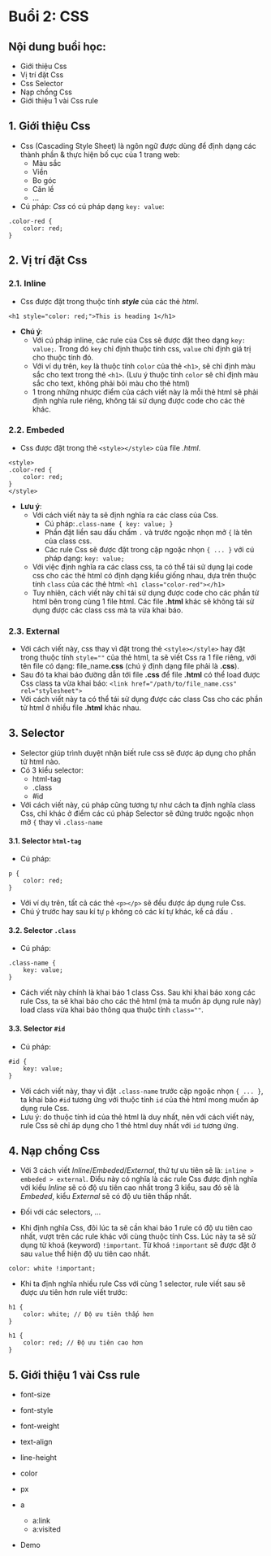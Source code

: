 # Buổi 2: CSS

## Nội dung buổi học:
- Giới thiệu Css
- Vị trí đặt Css
- Css Selector
- Nạp chồng Css
- Giới thiệu 1 vài Css rule

## 1. Giới thiệu Css
- Css (Cascading Style Sheet) là ngôn ngữ được dùng để định dạng các thành phần & thực hiện bố cục của 1 trang web:
    - Màu sắc
    - Viền
    - Bo góc
    - Căn lề
    - ...
- Cú pháp: *Css* có cú pháp dạng `key: value`:
```
.color-red {
    color: red;
}
```

## 2. Vị trí đặt Css
### 2.1. Inline
- Css được đặt trong thuộc tính ***style*** của các thẻ *html*.
```
<h1 style="color: red;">This is heading 1</h1>
```
- **Chú ý**:
    - Với cú pháp inline, các rule của Css sẽ được đặt theo dạng `key: value;`. Trong đó `key` chỉ định thuộc tính css, `value` chỉ định giá trị cho thuộc tính đó.
    - Với ví dụ trên, `key` là thuộc tính `color` của thẻ `<h1>`, sẽ chỉ định màu sắc cho text trong thẻ `<h1>`. (Lưu ý thuộc tính `color` sẽ chỉ định màu sắc cho text, không phải bôi màu cho thẻ html)
    - 1 trong những nhược điểm của cách viết này là mỗi thẻ html sẽ phải định nghĩa rule riêng, không tái sử dụng được code cho các thẻ khác.
### 2.2. Embeded
- Css được đặt trong thẻ `<style></style>` của file *.html*.
```
<style>
.color-red {
    color: red;
}
</style>
```
- **Lưu ý**:
    - Với cách viết này ta sẽ định nghĩa ra các class của Css.
        - Cú pháp:`.class-name { key: value; }`
        - Phần đặt liền sau dấu chấm `.` và trước ngoặc nhọn mở `{` là tên của class css.
        - Các rule Css sẽ được đặt trong cặp ngoặc nhọn `{ ... }` với cú pháp dạng: `key: value;`
    - Với việc định nghĩa ra các class css, ta có thể tái sử dụng lại code css cho các thẻ html có định dạng kiểu giống nhau, dựa trên thuộc tính `class` của các thẻ html: `<h1 class="color-red"></h1>`
    - Tuy nhiên, cách viết này chỉ tái sử dụng được code cho các phần tử html bên trong cùng 1 file html. Các file **.html** khác sẽ không tái sử dụng được các class css mà ta vừa khai báo.
### 2.3. External
- Với cách viết này, css thay vì đặt trong thẻ `<style></style>` hay đặt trong thuộc tính `style=""` của thẻ html, ta sẽ viết Css ra 1 file riêng, với tên file có dạng: file_name<b>.css</b> (chú ý định dạng file phải là **.css**).
- Sau đó ta khai báo đường dẫn tới file **.css** để file **.html** có thể load được Css class ta vừa khai báo:
`<link href="/path/to/file_name.css" rel="stylesheet">`
- Với cách viết này ta có thể tái sử dụng được các class Css cho các phần tử html ở nhiều file **.html** khác nhau.

## 3. Selector
- Selector giúp trình duyệt nhận biết rule css sẽ được áp dụng cho phần tử html nào.
- Có 3 kiểu selector:
    - html-tag
    - .class
    - #id
- Với cách viết này, cú pháp cũng tương tự như cách ta định nghĩa class Css, chỉ khác ở điểm các cú pháp Selector sẽ đứng trước ngoặc nhọn mở `{` thay vì `.class-name`

#### 3.1. Selector `html-tag`
- Cú pháp:
```
p {
    color: red;
}
```
- Với ví dụ trên, tất cả các thẻ `<p></p>` sẽ đều được áp dụng rule Css.
- Chú ý trước hay sau kí tự `p` không có các kí tự khác, kể cả dấu `.`

#### 3.2. Selector `.class`
- Cú pháp:
```
.class-name {
    key: value;
}
```

- Cách viết này chính là khai báo 1 class Css. Sau khi khai báo xong các rule Css, ta sẽ khai báo cho các thẻ html (mà ta muốn áp dụng rule này) load class vừa khai báo thông qua thuộc tính `class=""`.
#### 3.3. Selector `#id`
- Cú pháp:
```
#id {
    key: value;
}
```
- Với cách viết này, thay vì đặt `.class-name` trước cặp ngoặc nhọn `{ ... }`, ta khai báo `#id` tương ứng với thuộc tính `id` của thẻ html mong muốn áp dụng rule Css.
- Lưu ý: do thuộc tính id của thẻ html là duy nhất, nên với cách viết này, rule Css sẽ chỉ áp dụng cho 1 thẻ html duy nhất với `id` tương ứng.
## 4. Nạp chồng Css
- Với 3 cách viết *Inline*/*Embeded*/*External*, thứ tự ưu tiên sẽ là: `inline > embeded > external`. Điều này có nghĩa là các rule Css được định nghĩa với kiểu *Inline* sẽ có độ ưu tiên cao nhất trong 3 kiểu, sau đó sẽ là *Embeded*, kiểu *External* sẽ có độ ưu tiên thấp nhất.

- Đối với các selectors, ...

- Khi định nghĩa Css, đôi lúc ta sẽ cần khai báo 1 rule có độ ưu tiên cao nhất, vượt trên các rule khác với cùng thuộc tính Css. Lúc này ta sẽ sử dụng từ khoá (keyword) `!important`. Từ khoá `!important` sẽ được đặt ở sau `value` thể hiện độ ưu tiên cao nhất.
```
color: white !important;
```

- Khi ta định nghĩa nhiều rule Css với cùng 1 selector, rule viết sau sẽ được ưu tiên hơn rule viết trước:
```
h1 {
    color: white; // Độ ưu tiên thấp hơn
}

h1 {
    color: red; // Độ ưu tiên cao hơn
}
```

## 5. Giới thiệu 1 vài Css rule
- font-size
- font-style
- font-weight
- text-align
- line-height
- color
- px
- a
    - a:link
    - a:visited

- Demo
